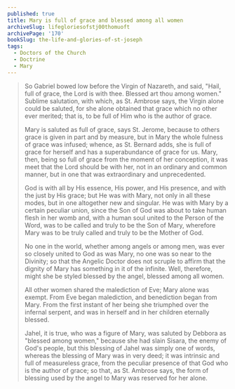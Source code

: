 ```yaml
---
published: true
title: Mary is full of grace and blessed among all women
archiveSlug: lifegloriesofstj00thomuoft
archivePage: '170'
bookSlug: the-life-and-glories-of-st-joseph
tags:
  - Doctors of the Church
  - Doctrine
  - Mary
---
```


> So Gabriel bowed low before the Virgin of Nazareth, and said, "Hail, full of grace, the Lord is with thee. Blessed art thou among women." Sublime salutation, with which, as St. Ambrose says, the Virgin alone could be saluted, for she alone obtained that grace which no other ever merited; that is, to be full of Him who is the author of grace.
> 
> Mary is saluted as full of grace, says St. Jerome, because to others grace is given in part and by measure, but in Mary the whole fulness of grace was infused; whence, as St. Bernard adds, she is full of grace for herself and has a superabundance of grace for us. Mary, then, being so full of grace from the moment of her conception, it was meet that the Lord should be with her, not in an ordinary and common manner, but in one that was extraordinary and unprecedented.
> 
> God is with all by His essence, His power, and His presence, and with the just by His grace; but He was with Mary, not only in all these modes, but in one altogether new and singular. He was with Mary by a certain peculiar union, since the Son of God was about to take human flesh in her womb and, with a human soul united to the Person of the Word, was to be called and truly to be the Son of Mary, wherefore Mary was to be truly called and truly to be the Mother of God.
> 
> No one in the world, whether among angels or among men, was ever so closely united to God as was Mary, no one was so near to the Divinity; so that the Angelic Doctor does not scruple to affirm that the dignity of Mary has something in it of the infinite. Well, therefore, might she be styled blessed by the angel, blessed among all women.
> 
> All other women shared the malediction of Eve; Mary alone was exempt. From Eve began malediction, and benediction began from Mary. From the first instant of her being she triumphed over the infernal serpent, and was in herself and in her children eternally blessed.
> 
> Jahel, it is true, who was a figure of Mary, was saluted by Debbora as "blessed among women," because she had slain Sisara, the enemy of God's people, but this blessing of Jahel was simply one of words, whereas the blessing of Mary was in very deed; it was intrinsic and full of measureless grace, from the peculiar presence of that God who is the author of grace; so that, as St. Ambrose says, the form of blessing used by the angel to Mary was reserved for her alone.